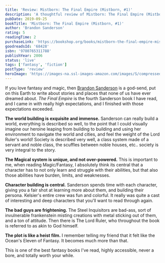```yaml
---
title: 'Review: Mistborn: The Final Empire (Mistborn, #1)'
description: 'A thoughtful review of Mistborn: The Final Empire (Mistborn, #1) by Brandon Sanderson'
pubDate: 2019-09-25
bookTitle: 'Mistborn: The Final Empire (Mistborn, #1)'
author: 'Brandon Sanderson'
rating: 5
readingTime: 2
purchaseLink: 'https://bookshop.org/books/mistborn-the-final-empire-mistborn-1/9780765311788'
goodreadsId: '68428'
isbn: '9780765311788'
publishYear: 2006
status: 'live'
tags: ['fantasy', 'fiction']
postType: 'review'
heroImage: 'https://images-na.ssl-images-amazon.com/images/S/compressed.photo.goodreads.com/books/1617768316i/68428.jpg'
---
```


If you love fantasy and magic, then [Brandon Sanderson](/authors/brandon-sanderson/) is a god-send, put on this Earth to write about stories and places that none of us have ever dreamed about. *The Final Empire* is the fourth Sanderson book I have read, and I came in with really high expectations, and I finished with those expectations exceeded.  

**The world building is exquisite and immense.** Sanderson can really build a world, everything is described so well, to the point that I could visually imagine our heroine leaping from building to building and using her environment to navigate the world and cities, and feel the weight of the Lord Ruler's world! Society is described very well, a class system made of a servant and noble class, the scuffles between noble houses, etc.. society is very integral to the story.

**The Magical system is unique, and not over-powered.** This is important to me, when reading Magic/Fantasy, I absolutely think its central that a character has to not only learn and struggle with their abilities, but that also those abilities have burden, limits, and weaknesses.

**Character building is central.** Sanderson spends time with each character, giving you a fair shot at learning more about them, and building their persona. Kelsier's entire crew was fun and colorful. It really was quite a cast of interesting and deep characters that you'll want to read through again. 

**The bad guys are frightening.** The Steel Inquisitors are bad-ass, sort of invulnerable frankenstein misting creations with metal sticking out of them, and a ton of attitude. Then there is The Lord Ruler, who throughout the book is referred to as akin to God himself. 

**The plot is like a heist film.** I remember telling my friend that it felt like the Ocean's Eleven of Fantasy. It becomes much more than that.

This is one of the best fantasy books I've read, highly accessible, never a bore, and totally worth your while.
